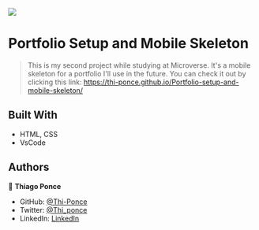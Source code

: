 ![](https://img.shields.io/badge/Microverse-blueviolet)

# Portfolio Setup and Mobile Skeleton

> This is my second project while studying at Microverse. It's a mobile skeleton for a portfolio I'll use in the future. You can check it out by clicking this link: https://thi-ponce.github.io/Portfolio-setup-and-mobile-skeleton/

## Built With

- HTML, CSS
- VsCode
## Authors

👤 **Thiago Ponce**

- GitHub: [@Thi-Ponce](https://github.com/Thi-Ponce)
- Twitter: [@Thi_ponce](https://twitter.com/Thi_ponce)
- LinkedIn: [LinkedIn](https://linkedin.com/in/thiago-ponce)
